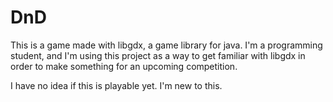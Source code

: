# DnD

This is a game made with libgdx, a game library for java.
I'm a programming student, and I'm using this project as a way to get familiar with libgdx in order to make something for an upcoming competition.

I have no idea if this is playable yet. I'm new to this.

